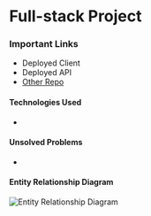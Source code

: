 
# Full-stack Project


### Important Links
- Deployed Client
- Deployed API
- [Other Repo](https://github.com/ajevans451/full-stack-client)

#### Technologies Used
-

#### Unsolved Problems
-


#### Entity Relationship Diagram
![Entity Relationship Diagram](https://media.git.generalassemb.ly/user/31380/files/62098880-1d3b-11eb-9b26-2a5056fdd0d6)
